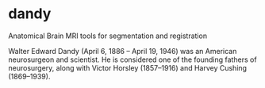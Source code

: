 dandy
=====

Anatomical Brain MRI tools for segmentation and registration

Walter Edward Dandy (April 6, 1886 – April 19, 1946) was an American neurosurgeon and scientist. He is considered one of the founding fathers of neurosurgery, along with Victor Horsley (1857–1916) and Harvey Cushing (1869–1939).
